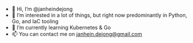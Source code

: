 - 👋 Hi, I’m @janheindejong
- 👀 I’m interested in a lot of things, but right now predominantly in Python, Go, and IaC tooling
- 🌱 I’m currently learning Kubernetes & Go
- 📫 You can contact me on janhein.dejong@gmail.com

<!---
janheindejong/janheindejong is a ✨ special ✨ repository because its `README.md` (this file) appears on your GitHub profile.
You can click the Preview link to take a look at your changes.
--->
